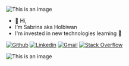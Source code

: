![This is an image](https://zupimages.net/up/23/37/6daa.gif)
* 👋 Hi,
* I’m Sabrina aka Holbiwan 
* I'm invested in new technologies learning  👀

 

[![Github](https://img.shields.io/badge/Github-000000?&style=for-the-badge&logo=github&logoColor=white)](https://github.com/Holbiwan)
[![Linkedin](https://img.shields.io/badge/linkedin-%230077B5.svg?&style=for-the-badge&logo=linkedin&logoColor=white)](https://www.linkedin.com/)
[![Gmail](https://img.shields.io/badge/gmail-D14836?&style=for-the-badge&logo=gmail&logoColor=white)](6188@holbertonstudents.com)
[![Stack Overflow](https://img.shields.io/badge/-Stackoverflow-FE7A16?style=for-the-badge&logo=stack-overflow&logoColor=white)](https://stackoverflow.com/)






![This is an image](https://zupimages.net/up/23/37/c76z.gif)

